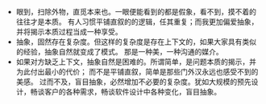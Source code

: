 
* 眼到，扫除外物，直觅本来也。一眼便能看到的都是假象，看不到，摸不着的往往才是本质。
有人习惯平铺直叙的的逻辑，任其重复；而我更加偏爱抽象，并将揭示本质过程当成一种享受。
* 抽象，固然存在复杂度。但这样的复杂度是存在上下文的，如果大家具有类似的经验，抽象自然就变成了模式。
那是一种美，一种沟通的媒介。
* 如果对方缺乏上下文，抽象自然是困难的。所谓简单，是问题本质的揭示，并为此付出最小的代价；
而不是平铺直叙，简单是那些门外汉永远也感受不到的美感。
过而不及，盲目抽象，必然增加不必要的复杂度。犹如大规模的预先设计，畅谈客户的各种需求，畅谈软件设计中各种变化，盲目抽象。

